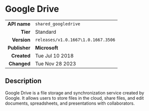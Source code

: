 # Google Drive
| | |
|-:|-|
|**API name**|`shared_googledrive`|
|**Tier**|Standard|
|**Version**|`releases/v1.0.1667\1.0.1667.3506`|
|**Publisher**|**Microsoft**|
|**Created**|Tue Jul 10 2018|
|**Changed**|Tue Nov 28 2023|

## Description
Google Drive is a file storage and synchronization service created by Google. It allows users to store files in the cloud, share files, and edit documents, spreadsheets, and presentations with collaborators.

